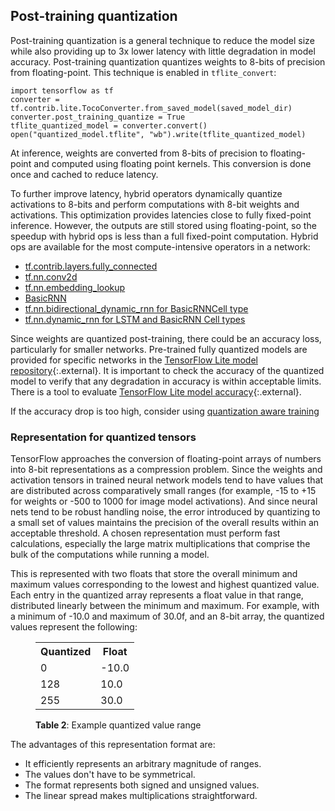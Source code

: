 
## Post-training quantization

Post-training quantization is a general technique to reduce the model size while also
providing up to 3x lower latency with little degradation in model accuracy. Post-training
quantization quantizes weights to 8-bits of precision from floating-point. This technique
is enabled  in `tflite_convert`:

```
import tensorflow as tf
converter = tf.contrib.lite.TocoConverter.from_saved_model(saved_model_dir)
converter.post_training_quantize = True
tflite_quantized_model = converter.convert()
open("quantized_model.tflite", "wb").write(tflite_quantized_model)

```

At inference, weights are converted from 8-bits of precision to floating-point and
computed using floating point kernels. This conversion is done once and cached to reduce latency.

To further improve latency, hybrid operators dynamically quantize activations to 8-bits and
perform computations with 8-bit weights and activations. This optimization provides latencies
close to fully fixed-point inference. However, the outputs are still stored using
floating-point, so the speedup with hybrid ops is less than a full fixed-point computation.
Hybrid ops are available for the most compute-intensive operators in a network:

*  [tf.contrib.layers.fully_connected](https://www.tensorflow.org/api_docs/python/tf/contrib/layers/fully_connected)
*  [tf.nn.conv2d](https://www.tensorflow.org/api_docs/python/tf/nn/conv2d)
*  [tf.nn.embedding_lookup](https://www.tensorflow.org/api_docs/python/tf/nn/embedding_lookup)
*  [BasicRNN](https://www.tensorflow.org/api_docs/python/tf/contrib/rnn/BasicRNNCell)
*  [tf.nn.bidirectional_dynamic_rnn for BasicRNNCell type](https://www.tensorflow.org/api_docs/python/tf/nn/bidirectional_dynamic_rnn)
*  [tf.nn.dynamic_rnn for LSTM and BasicRNN Cell types](https://www.tensorflow.org/api_docs/python/tf/nn/dynamic_rnn)


Since weights are quantized post-training, there could be an accuracy loss, particularly for
smaller networks. Pre-trained fully quantized models are provided for specific networks in
the [TensorFlow Lite model repository](https://github.com/tensorflow/tensorflow/blob/master/tensorflow/contrib/lite/g3doc/models.md#image-classification-quantized-models){:.external}. It is important to check the accuracy of the quantized model to verify that any degradation
in accuracy is within acceptable limits. There is a tool to evaluate [TensorFlow Lite model accuracy](https://github.com/tensorflow/tensorflow/blob/master/tensorflow/contrib/lite/tools/accuracy/README.md){:.external}.

If the accuracy drop is too high, consider using [quantization aware training](quantization_training.md)

### Representation for quantized tensors

TensorFlow approaches the conversion of floating-point arrays of numbers into
8-bit representations as a compression problem. Since the weights and activation
tensors in trained neural network models tend to have values that are distributed
across comparatively small ranges (for example, -15 to +15 for weights or -500 to
1000 for image model activations). And since neural nets tend to be robust
handling noise, the error introduced by quantizing to a small set of values
maintains the precision of the overall results within an acceptable threshold. A
chosen representation must perform fast calculations, especially the large matrix
multiplications that comprise the bulk of the computations while running a model.

This is represented with two floats that store the overall minimum and maximum
values corresponding to the lowest and highest quantized value. Each entry in the
quantized array represents a float value in that range, distributed linearly
between the minimum and maximum. For example, with a minimum of -10.0 and maximum
of 30.0f, and an 8-bit array, the quantized values represent the following:

<figure>
  <table>
    <tr><th>Quantized</th><th>Float</th></tr>
    <tr><td>0</td><td>-10.0</td></tr>
    <tr><td>128</td><td>10.0</td></tr>
    <tr><td>255</td><td>30.0</td></tr>
  </table>
  <figcaption>
    <b>Table 2</b>: Example quantized value range
  </figcaption>
</figure>

The advantages of this representation format are:

* It efficiently represents an arbitrary magnitude of ranges.
* The values don't have to be symmetrical.
* The format represents both signed and unsigned values.
* The linear spread makes multiplications straightforward.

